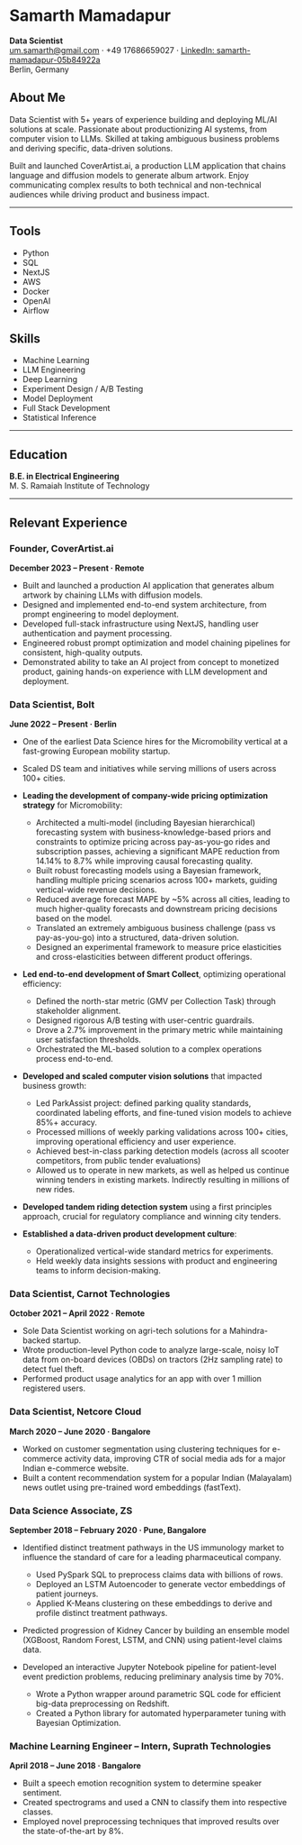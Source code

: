 # **Samarth Mamadapur**

**Data Scientist**\
[um.samarth@gmail.com](mailto\:um.samarth@gmail.com) · +49 17686659027 · [LinkedIn: samarth-mamadapur-05b84922a](https://www.linkedin.com/in/samarth-mamadapur-05b84922a)\
Berlin, Germany

## About Me

Data Scientist with 5+ years of experience building and deploying ML/AI solutions at scale. Passionate about productionizing AI systems, from computer vision to LLMs. Skilled at taking ambiguous business problems and deriving specific, data-driven solutions.

Built and launched CoverArtist.ai, a production LLM application that chains language and diffusion models to generate album artwork. Enjoy communicating complex results to both technical and non-technical audiences while driving product and business impact.

---

## Tools

- Python
- SQL
- NextJS
- AWS
- Docker
- OpenAI
- Airflow

## Skills

- Machine Learning
- LLM Engineering
- Deep Learning
- Experiment Design / A/B Testing
- Model Deployment
- Full Stack Development
- Statistical Inference

---

## Education

**B.E. in Electrical Engineering**\
M. S. Ramaiah Institute of Technology

---

## Relevant Experience

### Founder, CoverArtist.ai

**December 2023 – Present · Remote**

- Built and launched a production AI application that generates album artwork by chaining LLMs with diffusion models.
- Designed and implemented end-to-end system architecture, from prompt engineering to model deployment.
- Developed full-stack infrastructure using NextJS, handling user authentication and payment processing.
- Engineered robust prompt optimization and model chaining pipelines for consistent, high-quality outputs.
- Demonstrated ability to take an AI project from concept to monetized product, gaining hands-on experience with LLM development and deployment.

### Data Scientist, Bolt

**June 2022 – Present · Berlin**

- One of the earliest Data Science hires for the Micromobility vertical at a fast-growing European mobility startup.

- Scaled DS team and initiatives while serving millions of users across 100+ cities.

- **Leading the development of company-wide pricing optimization strategy** for Micromobility:

  - Architected a multi-model (including Bayesian hierarchical) forecasting system with business-knowledge-based priors and constraints to optimize pricing across pay-as-you-go rides and subscription passes, achieving a significant MAPE reduction from 14.14% to 8.7% while improving causal forecasting quality.
  - Built robust forecasting models using a Bayesian framework, handling multiple pricing scenarios across 100+ markets, guiding vertical-wide revenue decisions.&#x20;
  - Reduced average forecast MAPE by \~5% across all cities, leading to much higher-quality forecasts and downstream pricing decisions based on the model.
  - Translated an extremely ambiguous business challenge (pass vs pay-as-you-go) into a structured, data-driven solution.
  - Designed an experimental framework to measure price elasticities and cross-elasticities between different product offerings.

- **Led end-to-end development of Smart Collect**, optimizing operational efficiency:

  - Defined the north-star metric (GMV per Collection Task) through stakeholder alignment.
  - Designed rigorous A/B testing with user-centric guardrails.
  - Drove a 2.7% improvement in the primary metric while maintaining user satisfaction thresholds.
  - Orchestrated the ML-based solution to a complex operations process end-to-end.

- **Developed and scaled computer vision solutions** that impacted business growth:

  - Led ParkAssist project: defined parking quality standards, coordinated labeling efforts, and fine-tuned vision models to achieve 85%+ accuracy.
  - Processed millions of weekly parking validations across 100+ cities, improving operational efficiency and user experience.
  - Achieved best-in-class parking detection models (across all scooter competitors, from public tender evaluations)
  - Allowed us to operate in new markets, as well as helped us continue winning tenders in existing markets. Indirectly resulting in millions of new rides.

- **Developed tandem riding detection system** using a first principles approach, crucial for regulatory compliance and winning city tenders.

- **Established a data-driven product development culture**:

  - Operationalized vertical-wide standard metrics for experiments.
  - Held weekly data insights sessions with product and engineering teams to inform decision-making.

### Data Scientist, Carnot Technologies

**October 2021 – April 2022 · Remote**

- Sole Data Scientist working on agri-tech solutions for a Mahindra-backed startup.
- Wrote production-level Python code to analyze large-scale, noisy IoT data from on-board devices (OBDs) on tractors (2Hz sampling rate) to detect fuel theft.
- Performed product usage analytics for an app with over 1 million registered users.

### Data Scientist, Netcore Cloud

**March 2020 – June 2020 · Bangalore**

- Worked on customer segmentation using clustering techniques for e-commerce activity data, improving CTR of social media ads for a major Indian e-commerce website.
- Built a content recommendation system for a popular Indian (Malayalam) news outlet using pre-trained word embeddings (fastText).

### Data Science Associate, ZS

**September 2018 – February 2020 · Pune, Bangalore**

- Identified distinct treatment pathways in the US immunology market to influence the standard of care for a leading pharmaceutical company.

  - Used PySpark SQL to preprocess claims data with billions of rows.
  - Deployed an LSTM Autoencoder to generate vector embeddings of patient journeys.
  - Applied K-Means clustering on these embeddings to derive and profile distinct treatment pathways.

- Predicted progression of Kidney Cancer by building an ensemble model (XGBoost, Random Forest, LSTM, and CNN) using patient-level claims data.

- Developed an interactive Jupyter Notebook pipeline for patient-level event prediction problems, reducing preliminary analysis time by 70%.

  - Wrote a Python wrapper around parametric SQL code for efficient big-data preprocessing on Redshift.
  - Created a Python library for automated hyperparameter tuning with Bayesian Optimization.

### Machine Learning Engineer – Intern, Suprath Technologies

**April 2018 – June 2018 · Bangalore**

- Built a speech emotion recognition system to determine speaker sentiment.
- Created spectrograms and used a CNN to classify them into respective classes.
- Employed novel preprocessing techniques that improved results over the state-of-the-art by 8%.

